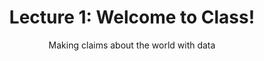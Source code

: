 ---
title: "Lecture 1: Welcome to Class!"
subtitle: "Making claims about the world with data"
summary: "Making claims about the world with data"
layout: single
links:
links:
- icon: images
  icon_pack: fas
  name: Slides
  url: https://stat20.org/lectures/01/welcome-to-class.html
---